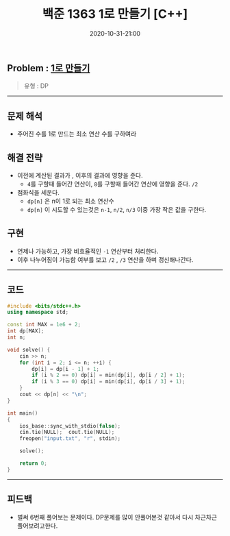 ﻿---
title: 백준 1363 1로 만들기 [C++]
date: 2020-10-31-21:00
categories:
- PS

tags:
- baekjoon
- PS
- Problem Solve
- DP

---

## Problem : [1로 만들기](https://www.acmicpc.net/problem/1363)
> 유형 : DP

---

 
## 문제 해석
* 주어진 수를 1로 만드는 최소 연산 수를 구하여라

## 해결 전략
* 이전에 계산된 결과가 , 이후의 결과에 영향을 준다.
  * `4`를 구할때 들어간 연산이, `8`를 구할때 들어간 연산에 영향을 준다. `/2`
* 점화식을 세운다.
  * `dp[n]` 은 n이 1로 되는 최소 연산수
  * `dp[n]` 이 시도할 수 있는것은 `n-1`, `n/2`, `n/3` 이중 가장 작은 값을 구한다.

## 구현
* 언제나 가능하고, 가장 비효율적인 `-1` 연산부터 처리한다.
* 이후 나누어짐이 가능함 여부를 보고 `/2` , `/3` 연산을 하며 갱신해나간다.



---

## 코드

```c++
#include <bits/stdc++.h>
using namespace std;

const int MAX = 1e6 + 2;
int dp[MAX];
int n;

void solve() {
    cin >> n;
    for (int i = 2; i <= n; ++i) {
        dp[i] = dp[i - 1] + 1;
        if (i % 2 == 0) dp[i] = min(dp[i], dp[i / 2] + 1);
        if (i % 3 == 0) dp[i] = min(dp[i], dp[i / 3] + 1);
    }
    cout << dp[n] << "\n";
}

int main()
{
    ios_base::sync_with_stdio(false);
    cin.tie(NULL);  cout.tie(NULL);
    freopen("input.txt", "r", stdin);

    solve();

    return 0;
}
```


---

## 피드백
* 벌써 6번째 풀어보는 문제이다. DP문제를 많이 안풀어본것 같아서 다시 차근차근 풀어보려고한다.